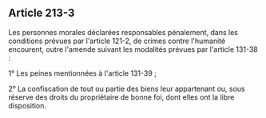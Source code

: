 Article 213-3
----
Les personnes morales déclarées responsables pénalement, dans les conditions
prévues par l'article 121-2, de crimes contre l'humanité encourent, outre
l'amende suivant les modalités prévues par l'article 131-38 :

1° Les peines mentionnées à l'article 131-39 ;

2° La confiscation de tout ou partie des biens leur appartenant ou, sous réserve
des droits du propriétaire de bonne foi, dont elles ont la libre disposition.
